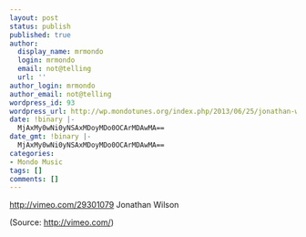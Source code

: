```yaml
---
layout: post
status: publish
published: true
author:
  display_name: mrmondo
  login: mrmondo
  email: not@telling
  url: ''
author_login: mrmondo
author_email: not@telling
wordpress_id: 93
wordpress_url: http://wp.mondotunes.org/index.php/2013/06/25/jonathan-wilson/
date: !binary |-
  MjAxMy0wNi0yNSAxMDoyMDo0OCArMDAwMA==
date_gmt: !binary |-
  MjAxMy0wNi0yNSAxMDoyMDo0OCArMDAwMA==
categories:
- Mondo Music
tags: []
comments: []
---
```

http://vimeo.com/29301079
Jonathan Wilson
<div class="attribution">(<span>Source:</span> <a href="http://vimeo.com/">http://vimeo.com/</a>)</div>
